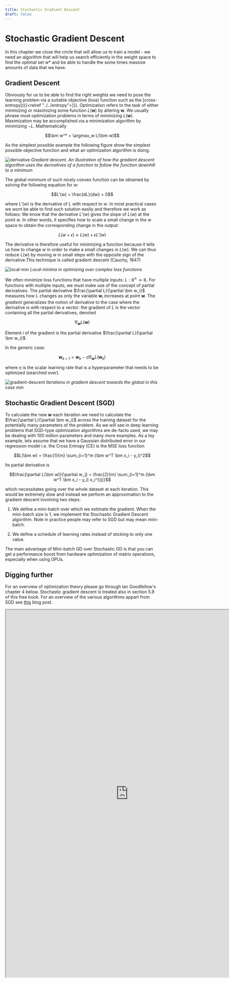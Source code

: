 ```yaml
---
title: Stochastic Gradient Descent
draft: false
---
```


# Stochastic Gradient Descent

In this chapter we close the circle that will allow us to train a model - we need an algorithm that will help us search efficiently in the weight space to find the optimal set $w*$ and be able to handle the some times massive amounts of data that we have. 

## Gradient Descent

Obviously for us to be able to find the right weights we need to pose the learning problem via a suitable objective (loss) function such as the [cross-entropy]({{<relref "../../entropy">}}).  Optimization refers to the task of either minimizing or maximizing some function $L(\bm w)$ by altering $\bm w$. We usually phrase most optimization problems in terms of minimizing $L(\bm w)$. Maximization may be accomplished via a minimization algorithm by minimizing $−L$. Mathematically

$$\bm w^* = \argmax_w L(\bm w)$$

As the simplest possible example the following figure show the simplest possible objective function and what an optimization algorithm is doing. 

![derivative](images/derivative.png#center)
*Gradient descent. An illustration of how the gradient descent algorithm uses the derivatives of a function to follow the function downhill to a minimum*

The global minimum of such nicely convex function can be obtained by solving the following equation for $w$: 

$$L'(w) = \frac{dL}{dw} = 0$$ 

where $L'(w)$ is the derivative of $L$ with respect to $w$. In most practical cases we wont be able to find such solution easily and therefore we work as follows: We know that the  derivative $L'(w)$ gives the slope of $L(w)$ at the point $w$. In other words, it speciﬁes how to scale a small change in the $w$ space to obtain the corresponding change in the output: 

$$ L(w + \epsilon) \approx L(w) + \epsilon L'(w)$$

The derivative is therefore useful for minimizing a function because it tells us how to change $w$ in order to make a small changes in $L(w$). We can thus reduce $L(w)$ by moving $w$ in small steps with the opposite sign of the derivative.This technique is called gradient descent (Cauchy, 1847) 

![local-min](images/local-min.png#center)
*Local minima in optimizing over complex loss functions*

We often minimize loss functions that have multiple inputs: $L: \mathbb R^n→ \mathbb R$. For functions with multiple inputs, we must make use of the concept of partial derivatives. The partial derivative $\frac{\partial L}{\partial \bm w_i}$ measures how $L$ changes as only the variable $\bm w_i$ increases at point $\bm w$. The _gradient_ generalizes the notion of derivative to the case where the derivative is with respect to a vector: the gradient of $L$ is the vector containing all the partial derivatives, denoted

$$\nabla_{\bm w} L(\bm w)$$

Element $i$ of the gradient is the partial derivative $\frac{\partial L}{\partial \bm w_i}$.

In the generic case: 

$$\bm w_{k+1} = \bm w_k - \eta \nabla_{\bm w} L(\bm w_k)$$

where $\eta$ is the scalar learning rate that is a hyperparameter that needs to be optimized (searched over). 

![gradient-descent](images/gradient-descent.png#center)
*Iterations in gradient descent towards the global in this case min*


## Stochastic Gradient Descent (SGD)

To calculate the new $\bm w$ each iteration we need to calculate the $\frac{\partial L}{\partial \bm w_i}$ across the training dataset for the potentially many parameters of the problem. As we will see in deep learning problems that SGD-type optimization algorithms are de-facto used, we may be dealing with 100 million parameters and many more examples. As a toy example, lets assume that we have a Gaussian distributed error in our regression model i.e. the Cross Entropy (CE) is the MSE loss function 

$$L(\bm w) = \frac{1}{m} \sum_{i=1}^m (\bm w^T \bm x_i - y_i)^2$$

Its partial derivative is 

$$\frac{\partial L(\bm w)}{\partial w_j} = \frac{2}{m} \sum_{i=1}^m (\bm w^T \bm x_i - y_i) x_i^{(j)}$$

which necessitates going over the whole dataset at each iteration. This would be extremely slow and instead we perform an approximation to the gradient descent involving two steps:

1. We define a mini-batch over which we estimate the gradient. When the mini-batch size is 1, we implement the Stochastic Gradient Descent algorithm. Note in practice people may refer to SGD but may mean mini-batch. 
   
2. We define a schedule of learning rates instead of sticking to only one value. 

The main advantage of Mini-batch GD over Stochastic GD is that you can get a performance boost from hardware optimization of matrix operations, especially when using GPUs.


## Digging further

For an overview of optimization theory please go through Ian Goodfellow's chapter 4 below. Stochastic gradient descent is treated also in section 5.9 of this free book. For an overview of the various algorithms appart from SGD see [this](https://ruder.io/optimizing-gradient-descent/index.html) blog post. 

<iframe src="https://www.deeplearningbook.org/contents/numerical.html" width="800" height="1200"></iframe>
